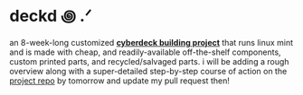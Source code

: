 # deckd ꩜ .ᐟ
an 8-week-long customized <ins><b>cyberdeck building project</b></ins> that runs linux mint and is made with cheap,  and readily-available off-the-shelf components, custom printed parts, and recycled/salvaged parts. i will be adding a rough overview along with a super-detailed step-by-step course of action on the [project repo](https://github.com/arsoninstigator/deckd) by tomorrow and update my pull request then!
